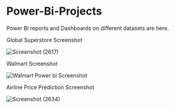# Power-Bi-Projects
Power Bi reports and Dashboards on different datasets are here.

Global Superstore Screenshot

![Screenshot (2617)](https://user-images.githubusercontent.com/111626329/213458882-d0e93708-f597-4e24-b962-5b7ec58e9d4f.png)

Walmart Screenshot

![Walmart Power bi Screenshot](https://user-images.githubusercontent.com/111626329/213458594-30ee0f27-a709-4326-bb72-a34e546368f3.png)

Airline Price Prediction Screenshot

![Screenshot (2634)](https://user-images.githubusercontent.com/111626329/213903948-bc90496f-ef7c-439f-a5be-400f34822620.png)
